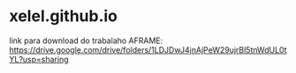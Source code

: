 # xelel.github.io
link para download do trabalaho AFRAME: 
  https://drive.google.com/drive/folders/1LDJDwJ4jnAjPeW29ujrBl5tnWdUL0tYL?usp=sharing
